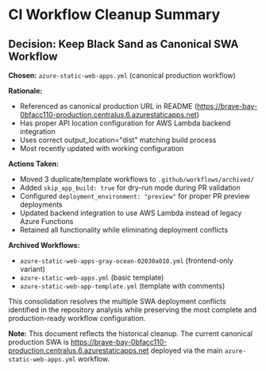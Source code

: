 # CI Workflow Cleanup Summary

## Decision: Keep Black Sand as Canonical SWA Workflow

**Chosen:** `azure-static-web-apps.yml` (canonical production workflow)

**Rationale:**

- Referenced as canonical production URL in README (https://brave-bay-0bfacc110-production.centralus.6.azurestaticapps.net)
- Has proper API location configuration for AWS Lambda backend integration
- Uses correct output_location="dist" matching build process
- Most recently updated with working configuration

**Actions Taken:**

- Moved 3 duplicate/template workflows to `.github/workflows/archived/`
- Added `skip_app_build: true` for dry-run mode during PR validation
- Configured `deployment_environment: "preview"` for proper PR preview deployments
- Updated backend integration to use AWS Lambda instead of legacy Azure Functions
- Retained all functionality while eliminating deployment conflicts

**Archived Workflows:**

- `azure-static-web-apps-gray-ocean-02030a010.yml` (frontend-only variant)
- `azure-static-web-apps.yml` (basic template)
- `azure-static-web-app-template.yml` (template with comments)

This consolidation resolves the multiple SWA deployment conflicts identified in the repository analysis while preserving the most complete and production-ready workflow configuration.

**Note:** This document reflects the historical cleanup. The current canonical production SWA is https://brave-bay-0bfacc110-production.centralus.6.azurestaticapps.net deployed via the main `azure-static-web-apps.yml` workflow.
